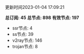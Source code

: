 更新时间2023-01-04 17:09:21

**总订阅: 45**
**总节点: 898**
**有效节点: 197**
- ssr节点: 4
- ss节点: 39
- v2ray节点: 146
- trojan节点: 8

